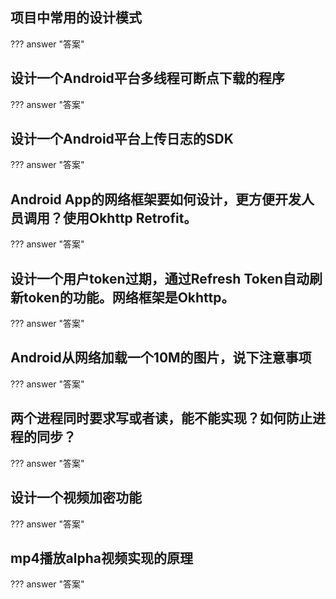 

## 项目中常用的设计模式
??? answer "答案"




## 设计一个Android平台多线程可断点下载的程序
??? answer "答案"



## 设计一个Android平台上传日志的SDK
??? answer "答案"




## Android App的网络框架要如何设计，更方便开发人员调用？使用Okhttp Retrofit。
??? answer "答案"



## 设计一个用户token过期，通过Refresh Token自动刷新token的功能。网络框架是Okhttp。
??? answer "答案"



## Android从网络加载一个10M的图片，说下注意事项
??? answer "答案"



## 两个进程同时要求写或者读，能不能实现？如何防止进程的同步？
??? answer "答案"



## 设计一个视频加密功能
??? answer "答案"




## mp4播放alpha视频实现的原理
??? answer "答案"
